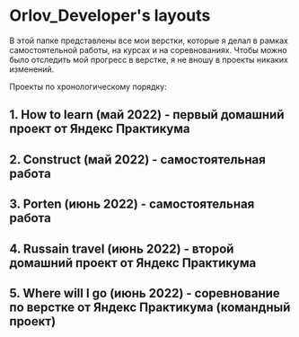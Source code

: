 # Orlov_Developer's layouts

В этой папке представлены все мои верстки, которые я делал в рамках самостоятельной работы, на курсах и на соревнованиях. 
Чтобы можно было отследить мой прогресс в верстке, я не вношу в проекты никаких изменений.

Проекты по хронологическому порядку:

## 1. How to learn (май 2022) - первый домашний проект от Яндекс Практикума

## 2. Construct (май 2022) - самостоятельная работа

## 3. Porten (июнь 2022) - самостоятельная работа

## 4. Russain travel (июнь 2022) - второй домашний проект от Яндекс Практикума

## 5. Where will I go (июнь 2022) - соревнование по верстке от Яндекс Практикума (командный проект)

